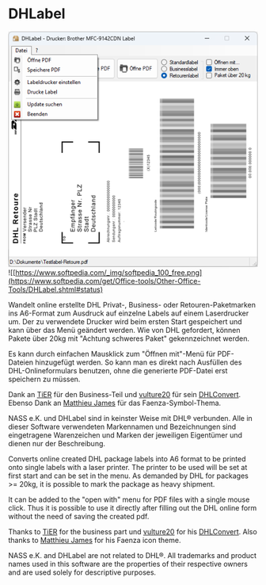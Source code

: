 # DHLabel

![DHLabel screenshot](/Screenshot.png?raw=true "DHLabel screenshot") ![[https://www.softpedia.com/_img/softpedia_100_free.png](https://www.softpedia.com/get/Office-tools/Other-Office-Tools/DHLabel.shtml#status)

Wandelt online erstellte DHL Privat-, Business- oder Retouren-Paketmarken ins A6-Format zum Ausdruck auf einzelne Labels auf einem Laserdrucker um. Der zu verwendete Drucker wird beim ersten Start gespeichert und kann über das Menü geändert werden. Wie von DHL gefordert, können Pakete über 20kg mit "Achtung schweres Paket" gekennzeichnet werden.

Es kann durch einfachen Mausklick zum "Öffnen mit"-Menü für PDF-Dateien hinzugefügt werden. So kann man es direkt nach Ausfüllen des DHL-Onlineformulars benutzen, ohne die generierte PDF-Datei erst speichern zu müssen.

Dank an [TiER](https://github.com/TimoErdmann) für den Business-Teil und [vulture20](https://github.com/vulture20) für sein [DHLConvert](https://github.com/vulture20/DHLConvert). Ebenso Dank an [Matthieu James](https://www.deviantart.com/tiheum) für das Faenza-Symbol-Thema.

NASS e.K. und DHLabel sind in keinster Weise mit DHL® verbunden. Alle in dieser Software verwendeten Markennamen und Bezeichnungen sind eingetragene Warenzeichen und Marken der jeweiligen Eigentümer und dienen nur der Beschreibung.

Converts online created DHL package labels into A6 format to be printed onto single labels with a laser printer. The printer to be used will be set at first start and can be set in the menu. As demanded by DHL for packages >= 20kg, it is possible to mark the package as heavy shipment.

It can be added to the "open with" menu for PDF files with a single mouse click. Thus it is possible to use it directly after filling out the DHL online form without the need of saving the created pdf.

Thanks to [TiER](https://github.com/TimoErdmann) for the business part und [vulture20](https://github.com/vulture20) for his [DHLConvert](https://github.com/vulture20/DHLConvert). Also thanks to [Matthieu James](https://www.deviantart.com/tiheum) for his Faenza icon theme.


NASS e.K. and DHLabel are not related to DHL®. All trademarks and product names used in this software are the properties of their respective owners and are used solely for descriptive purposes.
